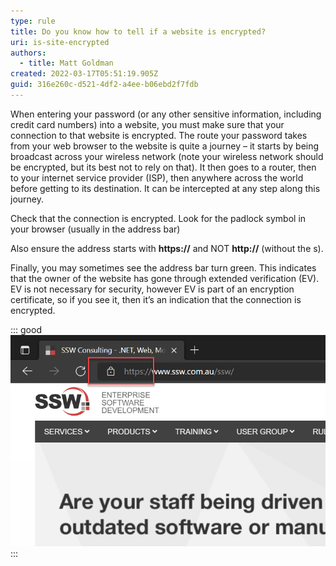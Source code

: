 ```yaml
---
type: rule
title: Do you know how to tell if a website is encrypted?
uri: is-site-encrypted
authors:
  - title: Matt Goldman
created: 2022-03-17T05:51:19.905Z
guid: 316e260c-d521-4df2-a4ee-b06ebd2f7fdb
---
```

When entering your password (or any other sensitive information, including credit card numbers) into a website, you must make sure that your connection to that website is encrypted. The route your password takes from your web browser to the website is quite a journey – it starts by being broadcast across your wireless network (note your wireless network should be encrypted, but its best not to rely on that). It then goes to a router, then to your internet service provider (ISP), then anywhere across the world before getting to its destination. It can be intercepted at any step along this journey.

<!--endintro-->

Check that the connection is encrypted. Look for the padlock symbol in your browser (usually in the address bar)

Also ensure the address starts with **https://** and NOT **http://** (without the s).

Finally, you may sometimes see the address bar turn green. This indicates that the owner of the website has gone through extended verification (EV). EV is not necessary for security, however EV is part of an encryption certificate, so if you see it, then it’s an indication that the connection is encrypted.

::: good
![Good example – SSW’s website is encrypted, which can be seen by the https address and the padlock symbol](encrypted-website-example.png)
:::